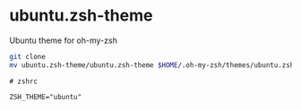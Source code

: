 # ubuntu.zsh-theme

Ubuntu theme for oh-my-zsh

```bash
git clone
mv ubuntu.zsh-theme/ubuntu.zsh-theme $HOME/.oh-my-zsh/themes/ubuntu.zsh-theme
```

```
# zshrc

ZSH_THEME="ubuntu"
```
